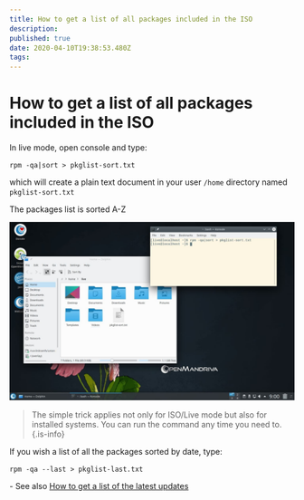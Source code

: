 ```yaml
---
title: How to get a list of all packages included in the ISO
description: 
published: true
date: 2020-04-10T19:38:53.480Z
tags: 
---
```


# How to get a list of all packages included in the ISO


In live mode, open console and type:

```
rpm -qa|sort > pkglist-sort.txt
```
which will create a plain text document in your user `/home` directory named `pkglist-sort.txt`

The packages list is sorted A-Z

![pkglist.jpg](/images/pkglist.jpg)

> The simple trick applies not only for ISO/Live mode but also for installed systems.
> You can run the command any time you need to.
{.is-info}


If you wish a list of all the packages sorted by date, type:

```
rpm -qa --last > pkglist-last.txt
```

\-
See also
[How to get a list of the latest updates](/doc/guides/howto-latest-updates)
